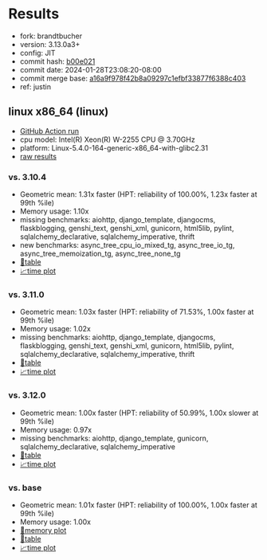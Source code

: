 # Results

- fork: brandtbucher
- version: 3.13.0a3+
- config: JIT
- commit hash: [b00e021](https://github.com/brandtbucher/cpython/commit/b00e021)
- commit date: 2024-01-28T23:08:20-08:00
- commit merge base: [a16a9f978f42b8a09297c1efbf33877f6388c403](https://github.com/brandtbucher/cpython/commit/a16a9f978f42b8a09297c1efbf33877f6388c403)
- ref: justin

## linux x86_64 (linux)

- [GitHub Action run](https://github.com/faster-cpython/benchmarking/actions/runs/7909040686)
- cpu model: Intel(R) Xeon(R) W-2255 CPU @ 3.70GHz
- platform: Linux-5.4.0-164-generic-x86_64-with-glibc2.31
- [raw results](bm-20240128-linux-x86_64-brandtbucher-justin-3.13.0a3%2B-b00e021.json)

### vs. 3.10.4

- Geometric mean: 1.31x faster (HPT: reliability of 100.00%, 1.23x faster at 99th %ile)
- Memory usage: 1.10x
- missing benchmarks: aiohttp, django_template, djangocms, flaskblogging, genshi_text, genshi_xml, gunicorn, html5lib, pylint, sqlalchemy_declarative, sqlalchemy_imperative, thrift
- new benchmarks: async_tree_cpu_io_mixed_tg, async_tree_io_tg, async_tree_memoization_tg, async_tree_none_tg
- [📄table](bm-20240128-linux-x86_64-brandtbucher-justin-3.13.0a3%2B-b00e021-vs-3.10.4.md)
- [📈time plot](bm-20240128-linux-x86_64-brandtbucher-justin-3.13.0a3%2B-b00e021-vs-3.10.4.png)

### vs. 3.11.0

- Geometric mean: 1.03x faster (HPT: reliability of 71.53%, 1.00x faster at 99th %ile)
- Memory usage: 1.02x
- missing benchmarks: aiohttp, django_template, djangocms, flaskblogging, genshi_text, genshi_xml, gunicorn, html5lib, pylint, sqlalchemy_declarative, sqlalchemy_imperative, thrift
- [📄table](bm-20240128-linux-x86_64-brandtbucher-justin-3.13.0a3%2B-b00e021-vs-3.11.0.md)
- [📈time plot](bm-20240128-linux-x86_64-brandtbucher-justin-3.13.0a3%2B-b00e021-vs-3.11.0.png)

### vs. 3.12.0

- Geometric mean: 1.00x faster (HPT: reliability of 50.99%, 1.00x slower at 99th %ile)
- Memory usage: 0.97x
- missing benchmarks: aiohttp, django_template, gunicorn, sqlalchemy_declarative, sqlalchemy_imperative
- [📄table](bm-20240128-linux-x86_64-brandtbucher-justin-3.13.0a3%2B-b00e021-vs-3.12.0.md)
- [📈time plot](bm-20240128-linux-x86_64-brandtbucher-justin-3.13.0a3%2B-b00e021-vs-3.12.0.png)

### vs. base

- Geometric mean: 1.01x faster (HPT: reliability of 100.00%, 1.00x faster at 99th %ile)
- Memory usage: 1.00x
- [🧠memory plot](bm-20240128-linux-x86_64-brandtbucher-justin-3.13.0a3%2B-b00e021-vs-base-mem.png)
- [📄table](bm-20240128-linux-x86_64-brandtbucher-justin-3.13.0a3%2B-b00e021-vs-base.md)
- [📈time plot](bm-20240128-linux-x86_64-brandtbucher-justin-3.13.0a3%2B-b00e021-vs-base.png)

